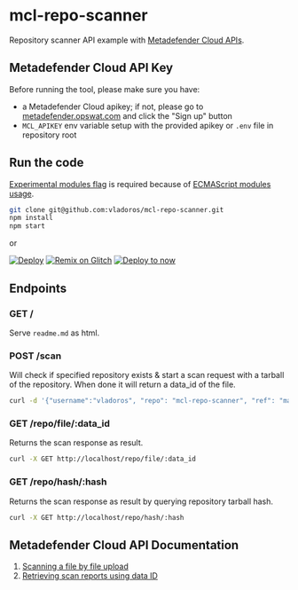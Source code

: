 # mcl-repo-scanner

Repository scanner API example with [Metadefender Cloud APIs](https://onlinehelp.opswat.com/mdcloud).

## Metadefender Cloud API Key

Before running the tool, please make sure you have:

- a Metadefender Cloud apikey; if not, please go to [metadefender.opswat.com](https://metadefender.opswat.com) and click the "Sign up" button
- `MCL_APIKEY` env variable setup with the provided apikey or `.env` file in repository root

## Run the code

[Experimental modules flag](https://nodejs.org/api/esm.html#esm_ecmascript_modules) is required because of [ECMAScript modules usage](https://github.com/nodejs/node-eps/blob/master/002-es-modules.md).

```bash
git clone git@github.com:vladoros/mcl-repo-scanner.git
npm install
npm start
```
or

[![Deploy](https://www.herokucdn.com/deploy/button.svg)](https://heroku.com/deploy)
[![Remix on Glitch](https://cdn.glitch.com/2703baf2-b643-4da7-ab91-7ee2a2d00b5b%2Fremix-button.svg)](https://glitch.com/edit/#!/remix/vladoros/mcl-repo-scanner)
[![Deploy to now](https://deploy.now.sh/static/button.svg)](https://deploy.now.sh/?repo=https://github.com/vladoros/mcl-repo-scanner)

## Endpoints

### GET /

Serve `readme.md` as html.

### POST /scan

Will check if specified repository exists & start a scan request with a tarball of the repository.
When done it will return a data_id of the file.

```bash
curl -d '{"username":"vladoros", "repo": "mcl-repo-scanner", "ref": "master"}' -H "Content-Type: application/json" -X POST http://localhost/scan
```
### GET /repo/file/:data_id

Returns the scan response as result.

```bash
curl -X GET http://localhost/repo/file/:data_id
```

### GET /repo/hash/:hash

Returns the scan response as result by querying repository tarball hash.

```bash
curl -X GET http://localhost/repo/hash/:hash
```

## Metadefender Cloud API Documentation

1. [Scanning a file by file upload](https://onlinehelp.opswat.com/mdcloud/2.1_Scanning_a_file_by_file_upload.html)
2. [Retrieving scan reports using data ID](https://onlinehelp.opswat.com/mdcloud/2.2_Retrieving_scan_reports_using_data_ID.html)
